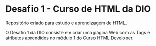 # Desafio 1 - Curso de HTML da DIO

Repositório criado para estudo e aprendizagem de HTML.

O Desafio 1 da DIO consiste em criar uma página Web com as Tags e atributos aprendidos no módulo 1 do Curso HTML Developer.


